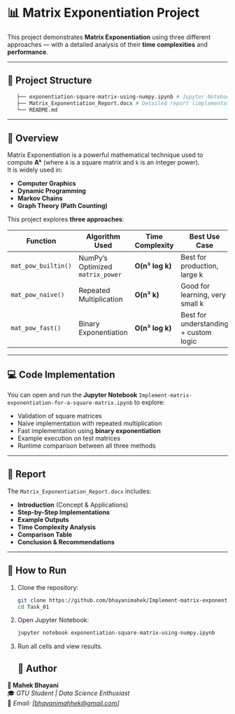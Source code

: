 # 📊 Matrix Exponentiation Project

This project demonstrates **Matrix Exponentiation** using three different approaches — with a detailed analysis of their **time complexities** and **performance**.

---

## 📂 Project Structure
```bash
   ├── exponentiation-square-matrix-using-numpy.ipynb # Jupyter Notebook containing full code
   ├── Matrix_Exponentiation_Report.docx # Detailed report (implementation + analysis)
   └── README.md
```

---

## 📝 Overview

Matrix Exponentiation is a powerful mathematical technique used to compute **Aᵏ** (where `A` is a square matrix and `k` is an integer power).  
It is widely used in:

- **Computer Graphics**
- **Dynamic Programming**
- **Markov Chains**
- **Graph Theory (Path Counting)**

This project explores **three approaches**:

| Function             | Algorithm Used             | Time Complexity      | Best Use Case                     |
|---------------------|------------------------|-------------------|----------------------------------|
| `mat_pow_builtin()` | NumPy’s Optimized `matrix_power` | **O(n³ log k)** | Best for production, large k |
| `mat_pow_naive()`   | Repeated Multiplication | **O(n³ k)**       | Good for learning, very small k |
| `mat_pow_fast()`    | Binary Exponentiation  | **O(n³ log k)**  | Best for understanding + custom logic |

---

## 💻 Code Implementation

You can open and run the **Jupyter Notebook** `Implement-matrix-exponentiation-for-a-square-matrix.ipynb` to explore:
- Validation of square matrices
- Naive implementation with repeated multiplication
- Fast implementation using **binary exponentiation**
- Example execution on test matrices
- Runtime comparison between all three methods

---

## 📑 Report

The `Matrix_Exponentiation_Report.docx` includes:

- **Introduction** (Concept & Applications)
- **Step-by-Step Implementations**
- **Example Outputs**
- **Time Complexity Analysis**
- **Comparison Table**
- **Conclusion & Recommendations**

---

## 🚀 How to Run

1. Clone the repository:
   ```bash
   git clone https://github.com/bhayanimahek/Implement-matrix-exponentiation-for-a-square-matrix.git
   cd Task_01
2. Open Jupyter Notebook:
   ```bash
   jupyter notebook exponentiation-square-matrix-using-numpy.ipynb
3. Run all cells and view results.

   ## 📌 Author

**👤 Mahek Bhayani**  
🎓 *GTU Student | Data Science Enthusiast*  
📧 *Email: [bhayanimahhek@gmail.com]* 
